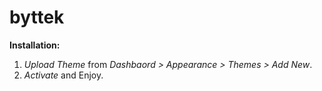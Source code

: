 # byttek

**Installation:**
1. _Upload Theme_ from _Dashbaord > Appearance > Themes > Add New_.
2. _Activate_ and Enjoy.
